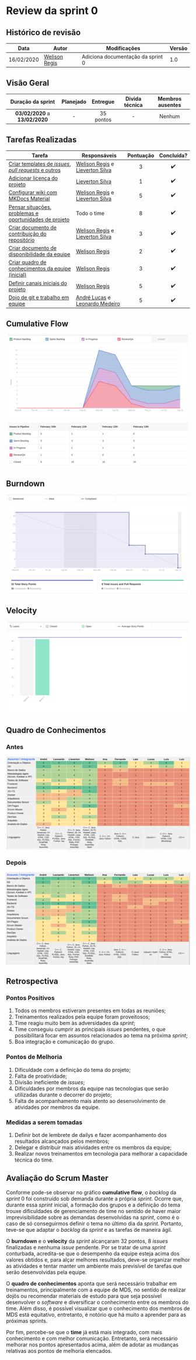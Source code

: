 # Review da sprint 0

## Histórico de revisão

| Data       | Autor                                        | Modificações                      | Versão |
| ---------- | -------------------------------------------- | --------------------------------- | ------ |
| 16/02/2020 | [Welison Regis](https://github.com/WelisonR) | Adiciona documentação da sprint 0 | 1.0    |

## Visão Geral

|        Duração da sprint        | Planejado | Entregue  | Divida técnica | Membros ausentes |
| :-----------------------------: | :-------: | :-------: | :------------: | :--------------: |
| **03/02/2020** a **13/02/2020** |     -     | 35 pontos |       -        |      Nenhum      |

## Tarefas Realizadas

| Tarefa | Responsáveis | Pontuação | Concluída? |
| ------ | ------------ | :-------: | :--------: |
| [Criar templates de *issues*, *pull requests* e outros](https://github.com/fga-eps-mds/EPS-2020-2-G3/issues/1) | [Welison Regis](https://github.com/WelisonR) e [Lieverton Silva](https://github.com/lievertom) | 3 | :heavy_check_mark: |
| [Adicionar licença do projeto](https://github.com/fga-eps-mds/EPS-2020-2-G3/issues/2) | [Lieverton Silva](https://github.com/lievertom) | 1 | :heavy_check_mark: |
| [Configurar wiki com MKDocs Material](https://github.com/fga-eps-mds/EPS-2020-2-G3/issues/3) | [Welison Regis](https://github.com/WelisonR) e [Lieverton Silva](https://github.com/lievertom) | 5 | :heavy_check_mark: |
| [Pensar situações, problemas e oportunidades de projeto](https://github.com/fga-eps-mds/EPS-2020-2-G3/issues/4) | Todo o time | 8 | :heavy_check_mark: |
| [Criar documento de contribuição do repositório](https://github.com/fga-eps-mds/EPS-2020-2-G3/issues/5) | [Welison Regis](https://github.com/WelisonR) e [Lieverton Silva](https://github.com/lievertom) | 3 | :heavy_check_mark: |
| [Criar documento de disponibilidade da equipe](https://github.com/fga-eps-mds/EPS-2020-2-G3/issues/6) | [Welison Regis](https://github.com/WelisonR) | 2 | :heavy_check_mark: |
| [Criar quadro de conhecimentos da equipe (inicial)](https://github.com/fga-eps-mds/EPS-2020-2-G3/issues/7) | [Welison Regis](https://github.com/WelisonR) | 3 | :heavy_check_mark: |
| [Definir canais iniciais do projeto](https://github.com/fga-eps-mds/EPS-2020-2-G3/issues/8) | [Welison Regis](https://github.com/WelisonR) | 5 | :heavy_check_mark: |
| [Dojo de git e trabalho em equipe](https://github.com/fga-eps-mds/EPS-2020-2-G3/issues/10) | [André Lucas](https://github.com/andrelucax) e [Leonardo Medeiro](https://github.com/leomedeiros1?tab=repositories) | 5 | :heavy_check_mark: |

## Cumulative Flow

![Cumulative flow](../../assets/img/sprints/sprint-0/cumulative-flow.png)

## Burndown

![Burndown](../../assets/img/sprints/sprint-0/burndown.png)

## Velocity

![Cumulative flow](../../assets/img/sprints/sprint-0/velocity.png)

## Quadro de Conhecimentos

### Antes

![Quadro de conhecimento antes](../../assets/img/sprints/sprint-0/knowledge-board-before.png)

### Depois

![Quadro de conhecimento antes](../../assets/img/sprints/sprint-0/knowledge-board-after.png)

## Retrospectiva

### Pontos Positivos

1. Todos os membros estiveram presentes em todas as reuniões;
2. Treinamentos realizados pela equipe foram proveitosos;
3. Time reagiu muito bem às adversidades da *sprint*;
4. Time conseguiu cumprir as principais *issues* pendentes, o que possibilitará focar em assuntos relacionados ao tema na próxima *sprint*;
5. Boa integração e comunicação do grupo.

### Pontos de Melhoria

1. Dificuldade com a definição do tema do projeto;
2. Falta de proatividade;
3. Divisão ineficiente de *issues*;
4. Dificuldades por membros da equipe nas tecnologias que serão utilizadas durante o decorrer do projeto;
5. Falta de acompanhamento mais atento ao desenvolvimento de atividades por membros da equipe.

### Medidas a serem tomadas

1. Definir bot de lembrete de dailys e fazer acompanhamento dos resultados alcançados pelos membros;
2. Delegar e distribuir mais atividades entre os membros da equipe;
3. Realizar novos treinamentos em tecnologia para melhorar a capacidade técnica do time.

## Avaliação do Scrum Master

Conforme pode-se observar no gráfico **cumulative flow**, o *backlog* da *sprint* 0 foi construído sob demanda durante a própria *sprint*. Ocorre que, durante essa *sprint* inicial, a formação dos grupos e a definição do tema trouxe dificuldades de gerenciamento de time no sentido de haver maior imprevisibilidade sobre as demandas desenvolvidas na *sprint*, como é o caso de só conseguirmos definir o tema no último dia da *sprint*. Portanto, teve-se que adaptar o *backlog* da *sprint* e as tarefas de maneira ágil.

O **burndown** e o **velocity** da *sprint* alcançaram 32 pontos, 8 *issues* finalizadas e nenhuma *issue* pendente. Por se tratar de uma *sprint* conturbada, acredita-se que o desempenho da equipe esteja acima dos valores obtidos e, para alçar melhores resultados, deve-se organizar melhor as atividades e tentar manter um ambiente mais previsível de tarefas que serão desenvolvidas pela equipe.

O **quadro de conhecimentos** aponta que será necessário trabalhar em treinamentos, principalmente com a equipe de MDS, no sentido de realizar dojôs ou recomendar materiais de estudo para que seja possível desenvolver o *software* e diversificar o conhecimento entre os membros do time. Além disso, é possível visualizar que o conhecimento dos membros de MDS está equitativo, entretanto, é notório que há muito a aprender para as próximas sprints.

Por fim, percebe-se que o **time** já está mais integrado, com mais conhecimento e com melhor comunicação. Entretanto, será necessário melhorar nos pontos apresentados acima, além de adotar as mudanças relativas aos pontos de melhoria elencados.
